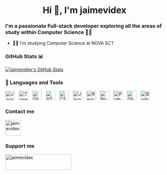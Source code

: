 <h1 align="center">Hi 👋, I'm jaimevidex</h1>
<h3>I'm a passionate Full-stack developer exploring all the areas of study within Computer Science 👨‍💻</h3>

- 👨‍🎓 I'm studying Computer Science at NOVA SCT

<h3 align="left">GitHub Stats 📊</h3>

[![jaimevidex's GitHub Stats](https://github-readme-stats.vercel.app/api?username=jaimevidex&show_icons=true&theme=aura_dark&hide_border=true)](https://github.com/jaimevidex)

### 🧰 Languages and Tools

<img align="left" alt="Java" width="30px" style="padding-right:10px;" src="https://cdn.jsdelivr.net/gh/devicons/devicon/icons/java/java-original.svg"/>
<img align="left" alt="TypeScript" width="30px" style="padding-right:10px;" src="https://cdn.jsdelivr.net/gh/devicons/devicon/icons/typescript/typescript-plain.svg" />
<img align="left" alt="Git" width="30px" style="padding-right:10px;" src="https://cdn.jsdelivr.net/gh/devicons/devicon/icons/git/git-original.svg" />
<img align="left" alt="HTML" width="30px" style="padding-right:10px;" src="https://cdn.jsdelivr.net/gh/devicons/devicon/icons/html5/html5-plain.svg" />
<img align="left" alt="CSS" width="30px" style="padding-right:10px;" src="https://cdn.jsdelivr.net/gh/devicons/devicon/icons/css3/css3-plain.svg" />
<img align="left" alt="JavaScript" width="30px" style="padding-right:10px;" src="https://cdn.jsdelivr.net/gh/devicons/devicon/icons/javascript/javascript-plain.svg" />
<img align="left" alt="React" width="30px" style="padding-right:10px;" src="https://cdn.jsdelivr.net/gh/devicons/devicon/icons/react/react-original.svg" />
<img align="left" alt="NodeJS" width="30px" style="padding-right:10px;" src="https://cdn.jsdelivr.net/gh/devicons/devicon/icons/nodejs/nodejs-original.svg" />
<img align="left" alt="Python" width="30px" style="padding-right:10px;" src="https://cdn.jsdelivr.net/gh/devicons/devicon/icons/python/python-plain.svg" />
<img align="left" alt="GitHub" width="30px" style="padding-right:10px;" src="https://cdn.jsdelivr.net/gh/devicons/devicon/icons/github/github-original.svg" />
<img align="left" alt="Bash" width="30px" style="padding-right:10px;" src="https://cdn.jsdelivr.net/gh/devicons/devicon/icons/bash/bash-plain.svg" />
</br>

#

### <h3 align="left">Contact me</h3>

<p><a href="www.linkedin.com/in/jaime-silva-579253235"> <img align="left" src="https://cdn.jsdelivr.net/gh/devicons/devicon@latest/icons/linkedin/linkedin-original.svg" height="50" alt="jaimevidex"/></a></p><br><br>

#

### <h3 align="left">Support me</h3>
<p><a href="https://buymeacoffee.com/jaimevidex"> <img align="left" src="https://cdn.buymeacoffee.com/buttons/v2/default-yellow.png" height="50" width="210" alt="jaimevidex"/></a></p><br><br>

#
